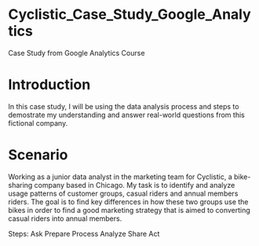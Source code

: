 # Cyclistic_Case_Study_Google_Analytics
Case Study from Google Analytics Course 

# Introduction

In this case study, I will be using the data analysis process and steps to demostrate my understanding and answer real-world questions from this fictional company.

# Scenario

Working as a junior data analyst in the marketing team for Cyclistic, a bike-sharing company based in Chicago. 
My task is to identify and analyze usage patterns of customer groups, casual riders and annual members riders. 
The goal is to find key differences in how these two groups use the bikes in order to find a good marketing strategy
that is aimed to converting casual riders into annual members. 

Steps:
  Ask
  Prepare
  Process
  Analyze
  Share
  Act

